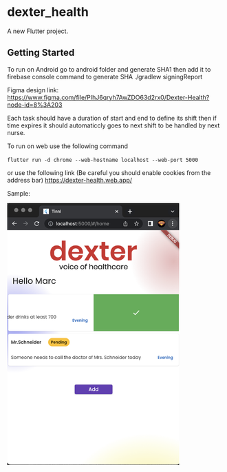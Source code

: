 # dexter_health

A new Flutter project.

## Getting Started

To run on Android go to android folder and generate SHA1 then add it to firebase console
command to generate SHA
./gradlew signingReport

Figma design link:
https://www.figma.com/file/PIhJ6qryh7AwZDO63d2rx0/Dexter-Health?node-id=8%3A203

Each task should have a duration of start and end to define its shift then if time expires it should automaticcly goes to next shift to be handled by next nurse.

To run on web use the following command

`flutter run -d chrome --web-hostname localhost --web-port 5000`

or use the following link (Be careful you should enable cookies from the address bar)
https://dexter-health.web.app/

Sample:

<img src="https://github.com/amorenew/dexter_health/blob/main/sample.png?raw=true" width="400px" />